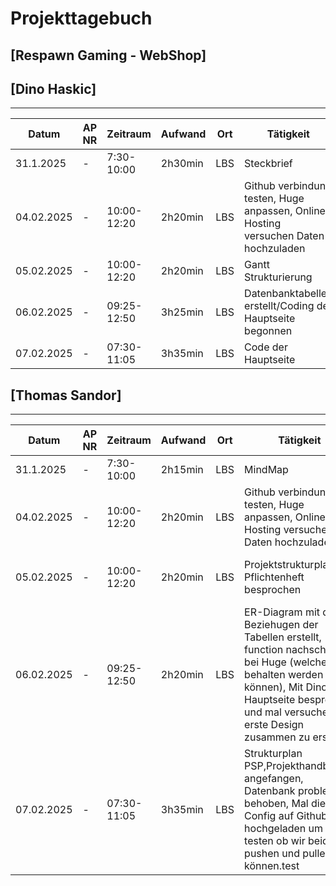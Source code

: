 # Projekttagebuch
## [Respawn Gaming - WebShop]

## [Dino Haskic]
---
Datum|AP NR|Zeitraum|Aufwand|Ort|Tätigkeit|Probleme|Quellen
-----|-----|--------|-------|---|---------|--------|-------
31.1.2025|-|7:30-10:00|2h30min|LBS|Steckbrief|Ideenfindung|[Projektmanagement]
04.02.2025|-|10:00-12:20|2h20min|LBS|Github verbindung testen, Huge anpassen, Online Hosting versuchen Daten hochzuladen|Daten beim Online Hosting raufspielen|[Projektmanagement]
05.02.2025|-|10:00-12:20|2h20min|LBS|Gantt Strukturierung|---|[Projektmanagement]
06.02.2025|-|09:25-12:50|3h25min|LBS|Datenbanktabellen erstellt/Coding der Hauptseite begonnen|---|[Projektmanagement]
07.02.2025|-|07:30-11:05|3h35min|LBS|Code der Hauptseite

## [Thomas Sandor]
---
Datum|AP NR|Zeitraum|Aufwand|Ort| Tätigkeit|Probleme|Quellen
-----|-----|--------|-------|---|------------------------------------------------------------------------------------------------------------------------------|--------|-------
31.1.2025|-|7:30-10:00|2h15min|LBS| MindMap|Ideenfindung|[Projektmanagement]
04.02.2025|-|10:00-12:20|2h20min|LBS| Github verbindung testen, Huge anpassen, Online Hosting versuchen Daten hochzuladen                                          |Daten beim Online Hosting raufspielen|[Projektmanagement]
05.02.2025|-|10:00-12:20|2h20min|LBS| Projektstrukturplanung, Pflichtenheft besprochen                                                                             |Aufpassen beim Strukturieren der Planung|[Projektmanagement]
06.02.2025|-|09:25-12:50|2h20min|LBS| ER-Diagram mit den Beziehugen der Tabellen erstellt, function nachschauen bei Huge (welche behalten werden können), Mit Dino die Hauptseite besprechen und mal versuchen das erste Design zusammen zu erstellen |---|[Projektmanagement]
07.02.2025|-|07:30-11:05|3h35min|LBS| Strukturplan PSP,Projekthandbuch angefangen, Datenbank problem behoben, Mal die Config auf Github hochgeladen um zu testen ob wir beide pushen und pullen können.test |---|[Projektmanagement]

